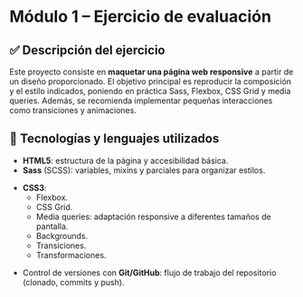 # Módulo 1 – Ejercicio de evaluación

## ✅ Descripción del ejercicio

Este proyecto consiste en **maquetar una página web responsive** a partir de un diseño proporcionado. El objetivo principal es reproducir la composición y el estilo indicados, poniendo en práctica Sass, Flexbox, CSS Grid y media queries.
Además, se recomienda implementar pequeñas interacciones como transiciones y animaciones.

## 🚀 Tecnologías y lenguajes utilizados

- **HTML5**: estructura de la página y accesibilidad básica.
- **Sass** (SCSS): variables, mixins y parciales para organizar estilos.

* **CSS3**:
  - Flexbox.
  - CSS Grid.
  - Media queries: adaptación responsive a diferentes tamaños de pantalla.
  - Backgrounds.
  - Transiciones.
  - Transformaciones.

- Control de versiones con **Git/GitHub**: flujo de trabajo del repositorio (clonado, commits y push).
